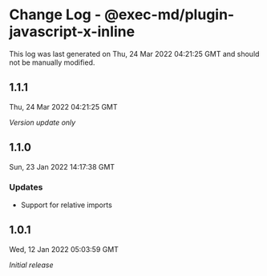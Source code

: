 # Change Log - @exec-md/plugin-javascript-x-inline

This log was last generated on Thu, 24 Mar 2022 04:21:25 GMT and should not be manually modified.

## 1.1.1
Thu, 24 Mar 2022 04:21:25 GMT

_Version update only_

## 1.1.0
Sun, 23 Jan 2022 14:17:38 GMT

### Updates

- Support for relative imports

## 1.0.1
Wed, 12 Jan 2022 05:03:59 GMT

_Initial release_

